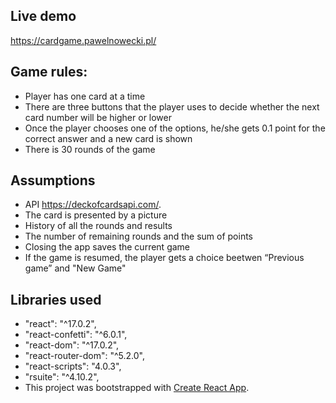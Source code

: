 ## Live demo

https://cardgame.pawelnowecki.pl/

## Game rules:

- Player has one card at a time
- There are three buttons that the player uses to decide whether the next card number will be higher or lower
- Once the player chooses one of the options, he/she gets 0.1 point for the correct answer and a new card is shown
- There is 30 rounds of the game

## Assumptions

- API https://deckofcardsapi.com/.
- The card is presented by a picture
- History of all the rounds and results 
- The number of remaining rounds and the sum of points
- Closing the app saves the current game
- If the game is resumed, the player gets a choice beetwen “Previous game” and "New Game"

## Libraries used

- "react": "^17.0.2",
- "react-confetti": "^6.0.1",
- "react-dom": "^17.0.2",
- "react-router-dom": "^5.2.0",
- "react-scripts": "4.0.3",
- "rsuite": "^4.10.2",
- This project was bootstrapped with [Create React App](https://github.com/facebook/create-react-app).
